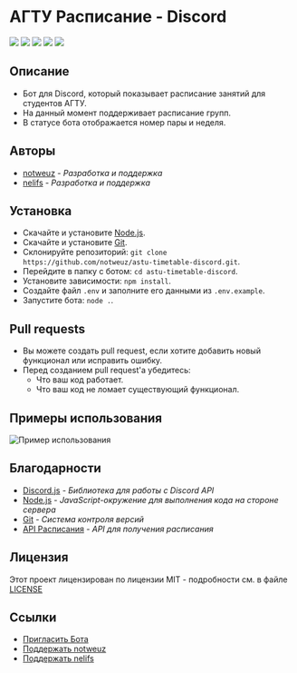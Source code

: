 # АГТУ Расписание - Discord
![](https://img.shields.io/github/issues/notweuz/astu-timetable-discord) ![](https://img.shields.io/github/forks/notweuz/astu-timetable-discord) ![](https://img.shields.io/github/stars/notweuz/astu-timetable-discord) ![](https://img.shields.io/github/license/notweuz/astu-timetable-discord) ![](https://img.shields.io/github/contributors/notweuz/astu-timetable-discord)

## Описание
* Бот для Discord, который показывает расписание занятий для студентов АГТУ.
* На данный момент поддерживает расписание групп.
* В статусе бота отображается номер пары и неделя.

## Авторы
* [notweuz](https://github.com/notweuz) - *Разработка и поддержка*
* [nelifs](https://github.com/nelifs) - *Разработка и поддержка*

## Установка
* Скачайте и установите [Node.js](https://nodejs.org/en/download/).
* Скачайте и установите [Git](https://git-scm.com/downloads).
* Склонируйте репозиторий: `git clone https://github.com/notweuz/astu-timetable-discord.git`.
* Перейдите в папку с ботом: `cd astu-timetable-discord`.
* Установите зависимости: `npm install`.
* Создайте файл `.env` и заполните его данными из `.env.example`.
* Запустите бота: `node .`.

## Pull requests
* Вы можете создать pull request, если хотите добавить новый функционал или исправить ошибку.
* Перед созданием pull request'а убедитесь:
    * Что ваш код работает.
    * Что ваш код не ломает существующий функционал.

## Примеры использования
![Пример использования](https://media.discordapp.net/attachments/968180438503927822/1040947774679683143/image.png?width=476&height=670)

## Благодарности
* [Discord.js](https://discord.js.org/#/) - *Библиотека для работы с Discord API*
* [Node.js](https://nodejs.org/en/) - *JavaScript-окружение для выполнения кода на стороне сервера*
* [Git](https://git-scm.com/) - *Система контроля версий*
* [API Расписания](https://apitable.astu.org/) - *API для получения расписания*

## Лицензия
Этот проект лицензирован по лицензии MIT - подробности см. в файле [LICENSE](LICENSE)

## Ссылки
* [Пригласить Бота](https://canary.discord.com/api/oauth2/authorize?client_id=1040708667416248320&permissions=137439333440&scope=applications.commands%20bot)
* [Поддержать notweuz](https://qiwi.com/n/W33UZ)
* [Поддержать nelifs](https://qiwi.com/n/NELIFS)

